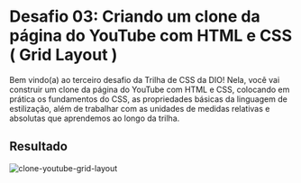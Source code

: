 # Desafio 03: Criando um clone da página do YouTube com HTML e CSS ( Grid Layout )
Bem vindo(a) ao terceiro desafio da Trilha de CSS da DIO! Nela, você vai construir um clone da página do YouTube com HTML e CSS, colocando em prática os fundamentos do CSS,
as propriedades básicas da linguagem de estilização, além de trabalhar com as unidades de medidas relativas e absolutas que aprendemos ao longo da trilha.

## Resultado
![clone-youtube-grid-layout](https://github.com/LinusWeb/trilha-css-desafio-03/assets/20049294/8c6beb84-4a57-476d-9ba6-7bfcd7284ce3)
